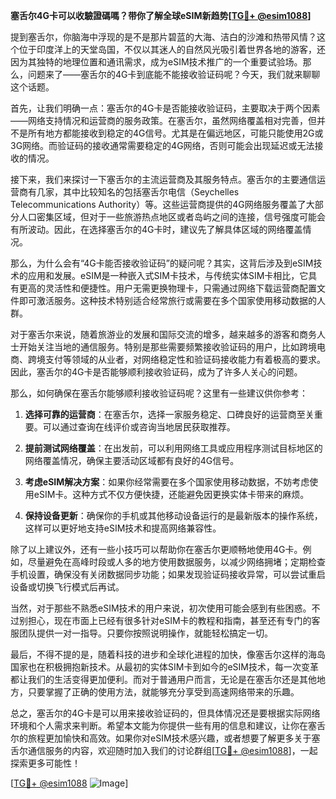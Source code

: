 **塞舌尔4G卡可以收驗證碼嗎？带你了解全球eSIM新趋势[[TG💪+ @esim1088](https://t.me/s/esim1088)]**

提到塞舌尔，你脑海中浮现的是不是那片碧蓝的大海、洁白的沙滩和热带风情？这个位于印度洋上的天堂岛国，不仅以其迷人的自然风光吸引着世界各地的游客，还因为其独特的地理位置和通讯需求，成为eSIM技术推广的一个重要试验场。那么，问题来了——塞舌尔的4G卡到底能不能接收验证码呢？今天，我们就来聊聊这个话题。

首先，让我们明确一点：塞舌尔的4G卡是否能接收验证码，主要取决于两个因素——网络支持情况和运营商的服务政策。在塞舌尔，虽然网络覆盖相对完善，但并不是所有地方都能接收到稳定的4G信号。尤其是在偏远地区，可能只能使用2G或3G网络。而验证码的接收通常需要稳定的4G网络，否则可能会出现延迟或无法接收的情况。

接下来，我们来探讨一下塞舌尔的主流运营商及其服务特点。塞舌尔的主要通信运营商有几家，其中比较知名的包括塞舌尔电信（Seychelles Telecommunications Authority）等。这些运营商提供的4G网络服务覆盖了大部分人口密集区域，但对于一些旅游热点地区或者岛屿之间的连接，信号强度可能会有所波动。因此，在选择塞舌尔的4G卡时，建议先了解具体区域的网络覆盖情况。

那么，为什么会有“4G卡能否接收验证码”的疑问呢？其实，这背后涉及到eSIM技术的应用和发展。eSIM是一种嵌入式SIM卡技术，与传统实体SIM卡相比，它具有更高的灵活性和便捷性。用户无需更换物理卡，只需通过网络下载运营商配置文件即可激活服务。这种技术特别适合经常旅行或需要在多个国家使用移动数据的人群。

对于塞舌尔来说，随着旅游业的发展和国际交流的增多，越来越多的游客和商务人士开始关注当地的通信服务。特别是那些需要频繁接收验证码的用户，比如跨境电商、跨境支付等领域的从业者，对网络稳定性和验证码接收能力有着极高的要求。因此，塞舌尔的4G卡是否能够顺利接收验证码，成为了许多人关心的问题。

那么，如何确保在塞舌尔能够顺利接收验证码呢？这里有一些建议供你参考：

1. **选择可靠的运营商**：在塞舌尔，选择一家服务稳定、口碑良好的运营商至关重要。可以通过查询在线评价或咨询当地居民获取推荐。

2. **提前测试网络覆盖**：在出发前，可以利用网络工具或应用程序测试目标地区的网络覆盖情况，确保主要活动区域都有良好的4G信号。

3. **考虑eSIM解决方案**：如果你经常需要在多个国家使用移动数据，不妨考虑使用eSIM卡。这种方式不仅方便快捷，还能避免因更换实体卡带来的麻烦。

4. **保持设备更新**：确保你的手机或其他移动设备运行的是最新版本的操作系统，这样可以更好地支持eSIM技术和提高网络兼容性。

除了以上建议外，还有一些小技巧可以帮助你在塞舌尔更顺畅地使用4G卡。例如，尽量避免在高峰时段或人多的地方使用数据服务，以减少网络拥堵；定期检查手机设置，确保没有关闭数据同步功能；如果发现验证码接收异常，可以尝试重启设备或切换飞行模式后再试。

当然，对于那些不熟悉eSIM技术的用户来说，初次使用可能会感到有些困惑。不过别担心，现在市面上已经有很多针对eSIM卡的教程和指南，甚至还有专门的客服团队提供一对一指导。只要你按照说明操作，就能轻松搞定一切。

最后，不得不提的是，随着科技的进步和全球化进程的加快，像塞舌尔这样的海岛国家也在积极拥抱新技术。从最初的实体SIM卡到如今的eSIM技术，每一次变革都让我们的生活变得更加便利。而对于普通用户而言，无论是在塞舌尔还是其他地方，只要掌握了正确的使用方法，就能够充分享受到高速网络带来的乐趣。

总之，塞舌尔的4G卡是可以用来接收验证码的，但具体情况还是要根据实际网络环境和个人需求来判断。希望本文能为你提供一些有用的信息和建议，让你在塞舌尔的旅程更加愉快和高效。如果你对eSIM技术感兴趣，或者想要了解更多关于塞舌尔通信服务的内容，欢迎随时加入我们的讨论群组[[TG💪+ @esim1088](https://t.me/s/esim1088)]，一起探索更多可能性！

[[TG💪+ @esim1088](https://t.me/s/esim1088) ![Image](https://i.postimg.cc/4NQfJmqS/Snipaste-2025-05-13-00-14-12.png)]